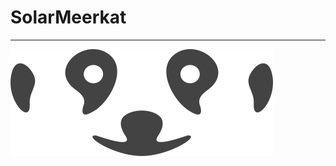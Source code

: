 # SolarMeerkat

<hr>

<img src="https://github.com/solar-meerkat/SolarMeerkat/blob/master/logotype.png">
